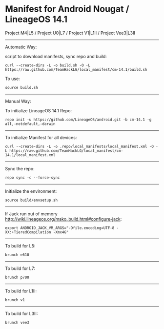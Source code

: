 Manifest for Android Nougat / LineageOS 14.1
====================================
Project M4|L5 / Project U0|L7 / Project V1|L1II / Project Vee3|L3II

---

Automatic Way:

script to download manifests, sync repo and build:

    curl --create-dirs -L -o build.sh -O -L https://raw.github.com/TeamHackLG/local_manifest/cm-14.1/build.sh

To use:

    source build.sh

---

Manual Way:

To initialize LineageOS 14.1 Repo:

    repo init -u https://github.com/LineageOS/android.git -b cm-14.1 -g all,-notdefault,-darwin

---

To initialize Manifest for all devices:

    curl --create-dirs -L -o .repo/local_manifests/local_manifest.xml -O -L https://raw.github.com/TeamHackLG/local_manifest/cm-14.1/local_manifest.xml

---

Sync the repo:

    repo sync -c --force-sync

---

Initialize the environment:

    source build/envsetup.sh

---

If Jack run out of memory <http://wiki.lineageos.org/mako_build.html#configure-jack>:

    export ANDROID_JACK_VM_ARGS="-Dfile.encoding=UTF-8 -XX:+TieredCompilation -Xmx4G"

---

To build for L5:

    brunch e610

---

To build for L7:

    brunch p700

---

To build for L1II:

    brunch v1

---

To build for L3II:

    brunch vee3
